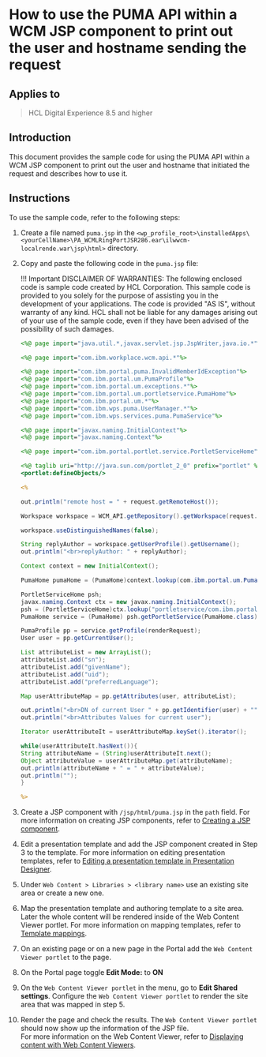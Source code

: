 # How to use the PUMA API within a WCM JSP component to print out the user and hostname sending the request

## Applies to

> HCL Digital Experience 8.5 and higher

## Introduction

This document provides the sample code for using the PUMA API within a WCM JSP component to print out the user and hostname that initiated the request and describes how to use it.

## Instructions

To use the sample code, refer to the following steps:

1. Create a file named `puma.jsp` in the `<wp_profile_root>\installedApps\<yourCellName>\PA_WCMLRingPortJSR286.ear\ilwwcm-localrende.war\jsp\html>` directory.

2. Copy and paste the following code in the `puma.jsp` file:

    !!! Important
        DISCLAIMER OF WARRANTIES:
        The following enclosed code is sample code created by HCL Corporation. This sample code is provided to you solely for the purpose of assisting you in the development of your applications. The code is provided "AS IS", without warranty of any kind. HCL shall not be liable for any damages arising out of your use of the sample code, even if they have been advised of the possibility of such damages.

    ```jsp
    <%@ page import="java.util.*,javax.servlet.jsp.JspWriter,java.io.*"%>

    <%@ page import="com.ibm.workplace.wcm.api.*"%>

    <%@ page import="com.ibm.portal.puma.InvalidMemberIdException"%>
    <%@ page import="com.ibm.portal.um.PumaProfile"%>
    <%@ page import="com.ibm.portal.um.exceptions.*"%>
    <%@ page import="com.ibm.portal.um.portletservice.PumaHome"%>
    <%@ page import="com.ibm.portal.um.*"%>
    <%@ page import="com.ibm.wps.puma.UserManager.*"%>
    <%@ page import="com.ibm.wps.services.puma.PumaService"%>

    <%@ page import="javax.naming.InitialContext"%>
    <%@ page import="javax.naming.Context"%>

    <%@ page import="com.ibm.portal.portlet.service.PortletServiceHome"%>

    <%@ taglib uri="http://java.sun.com/portlet_2_0" prefix="portlet" %>
    <portlet:defineObjects/>

    <%

    out.println("remote host = " + request.getRemoteHost());

    Workspace workspace = WCM_API.getRepository().getWorkspace(request.getUserPrincipal());

    workspace.useDistinguishedNames(false);

    String replyAuthor = workspace.getUserProfile().getUsername();
    out.println("<br>replyAuthor: " + replyAuthor);

    Context context = new InitialContext();

    PumaHome pumaHome = (PumaHome)context.lookup(com.ibm.portal.um.PumaHome.JNDI_NAME);

    PortletServiceHome psh;
    javax.naming.Context ctx = new javax.naming.InitialContext();
    psh = (PortletServiceHome)ctx.lookup("portletservice/com.ibm.portal.um.portletservice.PumaHome");
    PumaHome service = (PumaHome) psh.getPortletService(PumaHome.class);

    PumaProfile pp = service.getProfile(renderRequest);
    User user = pp.getCurrentUser();

    List attributeList = new ArrayList();
    attributeList.add("sn");
    attributeList.add("givenName");
    attributeList.add("uid");
    attributeList.add("preferredLanguage");

    Map userAttributeMap = pp.getAttributes(user, attributeList);

    out.println("<br>DN of current User " + pp.getIdentifier(user) + "");
    out.println("<br>Attributes Values for current user");

    Iterator userAttributeIt = userAttributeMap.keySet().iterator();

    while(userAttributeIt.hasNext()){
    String attributeName = (String)userAttributeIt.next();
    Object attributeValue = userAttributeMap.get(attributeName);
    out.println(attributeName + " = " + attributeValue);
    out.println("");
    }

    %>
    ```

3. Create a JSP component with `/jsp/html/puma.jsp` in the `path` field. For more information on creating JSP components, refer to [Creating a JSP component](../../../manage_content/wcm_authoring/authoring_portlet/content_management_artifacts/elements/jsp_element/wcm_dev_elements_jsp_creating.md).

4. Edit a presentation template and add the JSP component created in Step 3 to the template. For more information on editing presentation templates, refer to [Editing a presentation template in Presentation Designer](../../../manage_content/wcm_authoring/presentation_designer/usage/edit_presentation_template.md).

5. Under `Web Content > Libraries > <library name>` use an existing site area or create a new one.

6. Map the presentation template and authoring template to a site area. Later the whole content will be rendered inside of the Web Content Viewer portlet. For more information on mapping templates, refer to [Template mappings](../../../build_sites/create_sites/create_reusable_assets/wcm_cms_template_maps.md).

7. On an existing page or on a new page in the Portal add the `Web Content Viewer portlet` to the page.

8. On the Portal page toggle **Edit Mode:** to **ON**

9. On the `Web Content Viewer portlet` in the menu, go to **Edit Shared settings**. Configure the `Web Content Viewer portlet` to render the site area that was mapped in step 5.

10. Render the page and check the results. The `Web Content Viewer portlet` should now show up the information of the JSP file.  
    For more information on the Web Content Viewer, refer to [Displaying content with Web Content Viewers](../../../manage_content/wcm_delivery/deliver_webcontent_on_dx/displaying_content/index.md).
